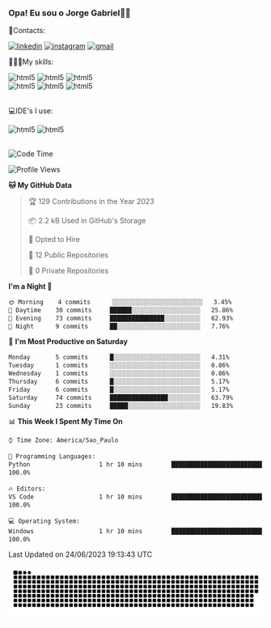 
### Opa! Eu sou o Jorge Gabriel🤚🏾
📱Contacts: 

[![linkedin](https://img.shields.io/badge/LinkedIn-0077B5?style=for-the-badge&logo=linkedin&logoColor=white)](https://www.linkedin.com/in/jorge-g-717603souzag)
[![instagram](https://img.shields.io/badge/Instagram-E4405F?style=for-the-badge&logo=instagram&logoColor=white)](https://www.instagram.com/jorge__gabriel_/)
[![gmail](https://img.shields.io/badge/Gmail-D14836?style=for-the-badge&logo=gmail&logoColor=white)](https://mail.google.com/mail/u/0/?fs=1&tf=cm&source=mailto&to=gabrielgomes2003@gmail.com)

🧑🏾‍💻My skills:
<div <style>
    <img aling="center" alt="html5" src="https://img.shields.io/badge/Python-3776AB?style=for-the-badge&logo=python&logoColor=white"/> 
    <img aling="center" alt="html5" src="https://img.shields.io/badge/GIT-E44C30?style=for-the-badge&logo=git&logoColor=white"/>
    <img aling="center" alt="html5" src="https://img.shields.io/badge/Figma-F24E1E?style=for-the-badge&logo=figma&logoColor=white"/><br>
    <img aling="center" alt="html5" src="https://img.shields.io/badge/Microsoft_Office-D83B01?style=for-the-badge&logo=microsoft-office&logoColor=white"/> 
    <img aling="center" alt="html5" src="https://img.shields.io/badge/Adobe%20Illustrator-FF9A00?style=for-the-badge&logo=adobe%20illustrator&logoColor=white"/> 
    <img aling="center" alt="html5" src="https://img.shields.io/badge/Adobe%20Photoshop-31A8FF?style=for-the-badge&logo=Adobe%20Photoshop&logoColor=black"/> 
</div><br>

💻IDE's I use:
<div <style>
     <img aling="center" alt="html5" src="https://img.shields.io/badge/PyCharm-000000.svg?&style=for-the-badge&logo=PyCharm&logoColor=white"/>  
     <img aling="center" alt="html5" src="https://img.shields.io/badge/Visual_Studio_Code-0078D4?style=for-the-badge&logo=visual%20studio%20code&logoColor=white"/> 
</div><br>

<!--START_SECTION:waka-->
![Code Time](http://img.shields.io/badge/Code%20Time-65%20hrs%2039%20mins-blue)

![Profile Views](http://img.shields.io/badge/Profile%20Views-0-blue)

**🐱 My GitHub Data** 

> 🏆 129 Contributions in the Year 2023
 > 
> 📦 2.2 kB Used in GitHub's Storage 
 > 
> 💼 Opted to Hire
 > 
> 📜 12 Public Repositories 
 > 
> 🔑 0 Private Repositories  
 > 
**I'm a Night 🦉** 

```text
🌞 Morning    4 commits      ░░░░░░░░░░░░░░░░░░░░░░░░░   3.45% 
🌇 Daytime    30 commits     ██████░░░░░░░░░░░░░░░░░░░   25.86% 
🌃 Evening    73 commits     ███████████████░░░░░░░░░░   62.93% 
🌙 Night      9 commits      ██░░░░░░░░░░░░░░░░░░░░░░░   7.76%

```
📅 **I'm Most Productive on Saturday** 

```text
Monday       5 commits      █░░░░░░░░░░░░░░░░░░░░░░░░   4.31% 
Tuesday      1 commits      ░░░░░░░░░░░░░░░░░░░░░░░░░   0.86% 
Wednesday    1 commits      ░░░░░░░░░░░░░░░░░░░░░░░░░   0.86% 
Thursday     6 commits      █░░░░░░░░░░░░░░░░░░░░░░░░   5.17% 
Friday       6 commits      █░░░░░░░░░░░░░░░░░░░░░░░░   5.17% 
Saturday     74 commits     ████████████████░░░░░░░░░   63.79% 
Sunday       23 commits     █████░░░░░░░░░░░░░░░░░░░░   19.83%

```


📊 **This Week I Spent My Time On** 

```text
⌚︎ Time Zone: America/Sao_Paulo

💬 Programming Languages: 
Python                   1 hr 10 mins        █████████████████████████   100.0%

🔥 Editors: 
VS Code                  1 hr 10 mins        █████████████████████████   100.0%

💻 Operating System: 
Windows                  1 hr 10 mins        █████████████████████████   100.0%

```


 Last Updated on 24/06/2023 19:13:43 UTC
<!--END_SECTION:waka-->





<img alt="github-snake" src="https://github.com/J0rgeGabriel/J0rgeGabriel/blob/output/github-contribution-grid-snake-dark.svg" />
